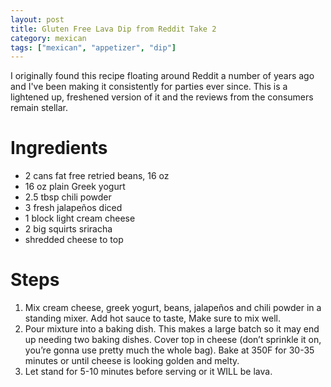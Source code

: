 ```yaml
---
layout: post
title: Gluten Free Lava Dip from Reddit Take 2
category: mexican
tags: ["mexican", "appetizer", "dip"]
---
```

I originally found this recipe floating around Reddit a number of years ago and I've been making it consistently for parties ever since.  This is a lightened up, freshened version of it and the reviews from the consumers remain stellar.

# Ingredients

 * 2 cans fat free retried beans, 16 oz
 * 16 oz plain Greek yogurt
 * 2.5 tbsp chili powder
 * 3 fresh jalapeños diced
 * 1 block light cream cheese
 * 2 big squirts sriracha 
 * shredded cheese to top


# Steps

1. Mix cream cheese, greek yogurt, beans, jalapeños and chili powder in a standing mixer. Add hot sauce to taste, Make sure to mix well.
2. Pour mixture into a baking dish. This makes a large batch so it may end up needing two baking dishes.  Cover top in cheese (don’t sprinkle it on, you’re gonna use pretty much the whole bag). Bake at 350F for 30-35 minutes or until cheese is looking golden and melty.
3. Let stand for 5-10 minutes before serving or it WILL be lava.
